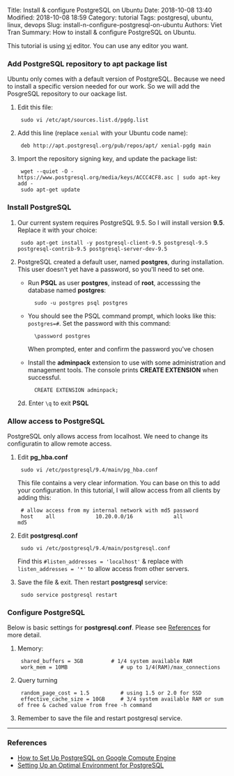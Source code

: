 Title: Install & configure PostgreSQL on Ubuntu
Date: 2018-10-08 13:40
Modified: 2018-10-08 18:59
Category: tutorial
Tags: postgresql, ubuntu, linux, devops
Slug: install-n-configure-postgresql-on-ubuntu
Authors: Viet Tran
Summary: How to install & configure PostgreSQL on Ubuntu.

This tutorial is using [vi](https://en.wikipedia.org/wiki/Vi) editor. You can use any editor you want. 

### Add PostgreSQL repository to **apt** package list

Ubuntu only comes with a default version of PostgreSQL. Because we need to install a specific version needed for our work. So we will add the PosgreSQL repository to our oackage list.

1. Edit this file:

        sudo vi /etc/apt/sources.list.d/pgdg.list

1. Add this line (replace `xenial` with your Ubuntu code name):

        deb http://apt.postgresql.org/pub/repos/apt/ xenial-pgdg main

1. Import the repository signing key, and update the package list:

        wget --quiet -O - https://www.postgresql.org/media/keys/ACCC4CF8.asc | sudo apt-key add -
        sudo apt-get update

### Install PostgreSQL

1. Our current system requires PostgreSQL 9.5. So I will install version **9.5**. Replace it with your choice:

        sudo apt-get install -y postgresql-client-9.5 postgresql-9.5 postgresql-contrib-9.5 postgresql-server-dev-9.5


1. PostgreSQL created a default user, named **postgres**, during installation. This user doesn't yet have a password, so you'll need to set one.

    - Run **PSQL** as user **postgres**, instead of **root**, accesssing the database named **postgres**:

            sudo -u postgres psql postgres

    - You should see the PSQL command prompt, which looks like this: `postgres=#`.
    Set the password with this command:

            \password postgres

        When prompted, enter and confirm the password you've chosen

    - Install the **adminpack** extension to use with some administration and management tools. The console prints **CREATE EXTENSION** when successful.

            CREATE EXTENSION adminpack;

    2d. Enter `\q` to exit **PSQL**

### Allow access to PostgreSQL

PostgreSQL only allows access from localhost. We need to change its configuratin to allow remote access.

1. Edit **pg_hba.conf**

        sudo vi /etc/postgresql/9.4/main/pg_hba.conf
    This file contains a very clear information. You can base on this to add your configuration. In this tutorial, I will allow access from all clients by adding this:

        # allow access from my internal network with md5 password
        host    all             10.20.0.0/16             all                     md5


2. Edit **postgresql.conf**

        sudo vi /etc/postgresql/9.4/main/postgresql.conf
    Find this `#listen_addresses = 'localhost'` & replace with `listen_addresses = '*'` to allow access from other servers.

3. Save the file & exit. Then restart **postgresql** service:

        sudo service postgresql restart

### Configure PostgreSQL

Below is basic settings for **postgresql.conf**. Please see [References](#References) for more detail.

1. Memory:

        shared_buffers = 3GB         # 1/4 system available RAM
        work_mem = 10MB                 # up to 1/4(RAM)/max_connections

1. Query turning

        random_page_cost = 1.5          # using 1.5 or 2.0 for SSD
        effective_cache_size = 10GB     # 3/4 system available RAM or sum of free & cached value from free -h command

1. Remember to save the file and restart postgresql service.

---

### References

- [How to Set Up PostgreSQL on Google Compute Engine](https://cloud.google.com/community/tutorials/setting-up-postgres)
- [Setting Up an Optimal Environment for PostgreSQL](https://severalnines.com/blog/setting-optimal-environment-postgresql)